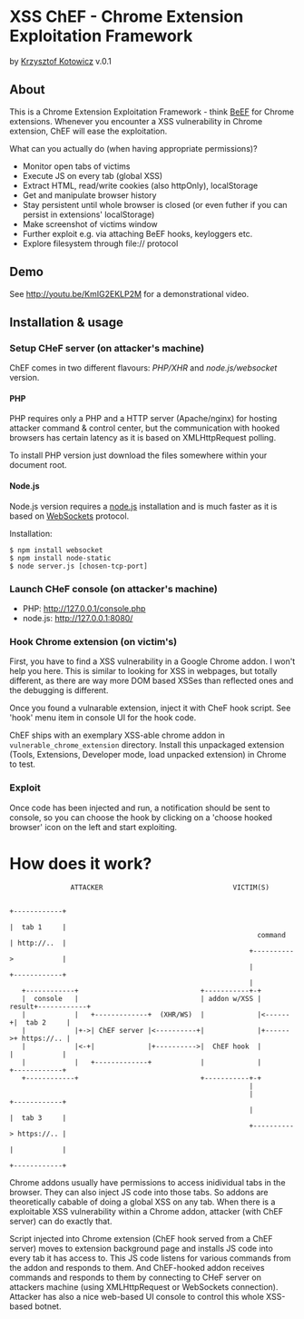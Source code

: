 XSS ChEF - Chrome Extension Exploitation Framework
======

by [Krzysztof Kotowicz](http://blog.kotowicz.net)
v.0.1

About
-----
This is a Chrome Extension Exploitation Framework - think [BeEF](http://beefproject.com/) for Chrome extensions.
Whenever you encounter a XSS vulnerability in Chrome extension, ChEF will ease the exploitation.

What can you actually do (when having appropriate permissions)?
    
  - Monitor open tabs of victims
  - Execute JS on every tab (global XSS)
  - Extract HTML, read/write cookies (also httpOnly), localStorage
  - Get and manipulate browser history
  - Stay persistent until whole browser is closed (or even futher if you can persist in extensions' localStorage)
  - Make screenshot of victims window
  - Further exploit e.g. via attaching BeEF hooks, keyloggers etc.
  - Explore filesystem through file:// protocol

Demo
----
See http://youtu.be/KmIG2EKLP2M for a demonstrational video.

Installation & usage
------------
### Setup CHeF server (on attacker's machine)

ChEF comes in two different flavours: *PHP/XHR* and *node.js/websocket* version. 
#### PHP 
PHP requires only a PHP and a HTTP server (Apache/nginx) for hosting attacker command & control center, but the communication with hooked browsers has certain latency as it is based on XMLHttpRequest polling.

To install PHP version just download the files somewhere within your document root.
#### Node.js
Node.js version requires a [node.js](http://nodejs.org/) installation and is much faster as it is based on [WebSockets](http://dev.w3.org/html5/websockets/) protocol.

Installation:

    $ npm install websocket
    $ npm install node-static
    $ node server.js [chosen-tcp-port]
    
### Launch CHeF console (on attacker's machine)
  - PHP: http://127.0.0.1/console.php
  - node.js: http://127.0.0.1:8080/

### Hook Chrome extension (on victim's)
First, you have to find a XSS vulnerability in a Google Chrome addon. I won't help you here.
This is similar to looking for XSS in webpages, but totally different, as there are way more DOM based XSSes than reflected ones and the debugging is different.

Once you found a vulnarable extension, inject it with CheF hook script. See 'hook' menu item in console UI for the hook code.

ChEF ships with an exemplary XSS-able chrome addon in `vulnerable_chrome_extension` directory. Install this unpackaged extension (Tools, Extensions, Developer mode, load unpacked extension) in Chrome to test.

### Exploit ###
Once code has been injected and run, a notification should be sent to console, so you can choose the hook by clicking on a 'choose hooked browser' icon on the left and start exploiting.

How does it work?
=================


                   ATTACKER                                VICTIM(S)

                                                                          +------------+
                                                                          |  tab 1     |
                                                                 command  | http://..  |
                                                               +---------->            |
                                                               |          +------------+
                                                               |
       +------------+                              +-----------+-+
       |  console   |                              | addon w/XSS |  result+------------+
       |            |   +-------------+  (XHR/WS)  |             |<------+|  tab 2     |
       |            |+->| ChEF server |<----------+|             |+------>+ https://.. |
       |            |<-+|             |+---------->|  ChEF hook  |        |            |
       |            |   +-------------+            |             |        +------------+
       +------------+                              +-----------+-+
                                                               |
                                                               |          +------------+
                                                               |          |  tab 3     |
                                                               +----------> https://.. |
                                                                          |            |
                                                                          +------------+
                                                                          
Chrome addons usually have permissions to access inidividual tabs in the browser. They can also inject JS code into those tabs. So addons are theoretically cabable of doing a global XSS on any tab. When there is a exploitable XSS vulnerability within a Chrome addon, attacker (with ChEF server) can do exactly that. 

Script injected into Chrome extension (ChEF hook served from a ChEF server) moves to extension background page and installs JS code into every tab it has access to. This JS code listens for various commands from the addon and responds to them. And ChEF-hooked addon receives commands and responds to them by connecting to CHeF server on attackers machine (using XMLHttpRequest or WebSockets connection). Attacker has also a nice web-based UI console to control this whole XSS-based botnet.

